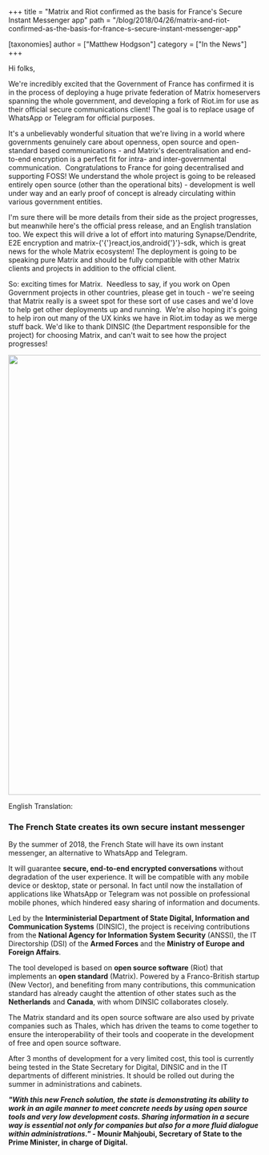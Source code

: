 +++
title = "Matrix and Riot confirmed as the basis for France's Secure Instant Messenger app"
path = "/blog/2018/04/26/matrix-and-riot-confirmed-as-the-basis-for-france-s-secure-instant-messenger-app"

[taxonomies]
author = ["Matthew Hodgson"]
category = ["In the News"]
+++

Hi folks,

We're incredibly excited that the Government of France has confirmed it is in the process of deploying a huge private federation of Matrix homeservers spanning the whole government, and developing a fork of Riot.im for use as their official secure communications client! The goal is to replace usage of WhatsApp or Telegram for official purposes.


It's a unbelievably wonderful situation that we're living in a world where governments genuinely care about openness, open source and open-standard based communications - and Matrix's decentralisation and end-to-end encryption is a perfect fit for intra- and inter-governmental communication.  Congratulations to France for going decentralised and supporting FOSS! We understand the whole project is going to be released entirely open source (other than the operational bits) - development is well under way and an early proof of concept is already circulating within various government entities.


I'm sure there will be more details from their side as the project progresses, but meanwhile here's the official press release, and an English translation too. We expect this will drive a lot of effort into maturing Synapse/Dendrite, E2E encryption and matrix-{'{'}react,ios,android{'}'}-sdk, which is great news for the whole Matrix ecosystem! The deployment is going to be speaking pure Matrix and should be fully compatible with other Matrix clients and projects in addition to the official client.


So: exciting times for Matrix.  Needless to say, if you work on Open Government projects in other countries, please get in touch - we're seeing that Matrix really is a sweet spot for these sort of use cases and we'd love to help get other deployments up and running.  We're also hoping it's going to help iron out many of the UX kinks we have in Riot.im today as we merge stuff back. We'd like to thank DINSIC (the Department responsible for the project) for choosing Matrix, and can't wait to see how the project progresses!


<a href="/blog/wp-content/uploads/2018/04/CP_messagerie_instantanee_Etat.pdf"><img class="aligncenter size-large wp-image-3082" src="/blog/wp-content/uploads/2018/04/dinsic.jpg" alt="" width="620" height="877" /></a>

English Translation:

### The French State creates its own secure instant messenger

By the summer of 2018, the French State will have its own instant messenger, an alternative to WhatsApp and Telegram.

It will guarantee <b>secure, end-to-end encrypted conversations</b> without degradation of the user experience. It will be compatible with any mobile device or desktop, state or personal. In fact until now the installation of applications like WhatsApp or Telegram was not possible on professional mobile phones, which hindered easy sharing of information and documents.

Led by the <b>Interministerial Department of State Digital, Information and Communication Systems</b> (DINSIC), the project is receiving contributions from the <b>National Agency for Information System Security</b> (ANSSI), the IT Directorship (DSI) of the <b>Armed Forces</b> and the <b>Ministry of Europe and Foreign Affairs</b>.

The tool developed is based on <b>open source software</b> (Riot) that implements an <b>open standard</b> (Matrix). Powered by a Franco-British startup (New Vector), and benefiting from many contributions, this communication standard has already caught the attention of other states such as the <b>Netherlands</b> and <b>Canada</b>, with whom DINSIC collaborates closely.

The Matrix standard and its open source software are also used by private companies such as Thales, which has driven the teams to come together to ensure the interoperability of their tools and cooperate in the development of free and open source software.

After 3 months of development for a very limited cost, this tool is currently being tested in the State Secretary for Digital, DINSIC and in the IT departments of different ministries. It should be rolled out during the summer in administrations and cabinets.

<b><i>"With this new French solution, the state is demonstrating its ability to work in an agile manner to meet concrete needs by using open source tools and very low development costs. Sharing information in a secure way is essential not only for companies but also for a more fluid dialogue within administrations."</i> - Mounir Mahjoubi, Secretary of State to the Prime Minister, in charge of Digital.</b>
